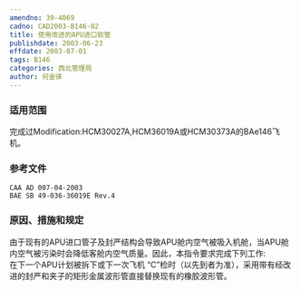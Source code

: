 ```yaml
---
amendno: 39-4069  
cadno: CAD2003-B146-02  
title: 使用改进的APU进口软管  
publishdate: 2003-06-23  
effdate: 2003-07-01  
tags: B146  
categories: 西北管理局  
author: 何金徕  
---
```

  
### 适用范围  
完成过Modification:HCM30027A,HCM36019A或HCM30373A的BAe146飞机。  
  
<!--more-->  
### 参考文件  
    CAA AD 007-04-2003  
    BAE SB 49-036-36019E Rev.4  
  
### 原因、措施和规定  
由于现有的APU进口管子及封严结构会导致APU舱内空气被吸入机舱，当APU舱内空气被污染时会降低客舱内空气质量。因此，本指令要求完成下列工作:  
    在下一个APU计划被拆下或下一次飞机 “C”检时（以先到者为准），采用带有经改进的封严和夹子的矩形金属波形管直接替换现有的橡胶波形管。  
